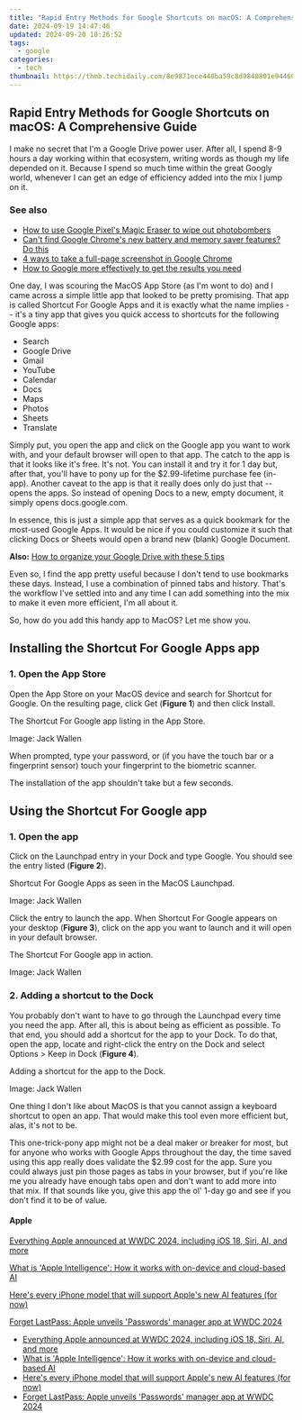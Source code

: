 ```yaml
---
title: "Rapid Entry Methods for Google Shortcuts on macOS: A Comprehensive Guide"
date: 2024-09-19 14:47:46
updated: 2024-09-20 10:26:52
tags:
  - google
categories:
  - tech
thumbnail: https://thmb.techidaily.com/8e9871ece440ba59c8d9840801e94460c09fbc87b2b6db176deafe8f63af7277.jpg
---
```


## Rapid Entry Methods for Google Shortcuts on macOS: A Comprehensive Guide

I make no secret that I'm a Google Drive power user. After all, I spend 8-9 hours a day working within that ecosystem, writing words as though my life depended on it. Because I spend so much time within the great Googly world, whenever I can get an edge of efficiency added into the mix I jump on it.

### See also

* [How to use Google Pixel's Magic Eraser to wipe out photobombers](https://www.zdnet.com/article/how-to-use-magic-eraser-on-the-google-pixel/)
* [Can't find Google Chrome's new battery and memory saver features? Do this](https://www.zdnet.com/article/cant-find-google-chromes-new-battery-and-memory-saver-features-do-this/)
* [4 ways to take a full-page screenshot in Google Chrome](https://www.zdnet.com/article/how-to-take-a-full-page-screenshot-in-google-chrome/)
* [How to Google more effectively to get the results you need](https://www.zdnet.com/article/how-to-use-google-search-more-effectively-to-get-the-results-you-need/)

One day, I was scouring the MacOS App Store (as I'm wont to do) and I came across a simple little app that looked to be pretty promising. That app is called Shortcut For Google Apps and it is exactly what the name implies -- it's a tiny app that gives you quick access to shortcuts for the following Google apps: 

* Search
* Google Drive
* Gmail
* YouTube
* Calendar
* Docs
* Maps
* Photos
* Sheets
* Translate

Simply put, you open the app and click on the Google app you want to work with, and your default browser will open to that app. The catch to the app is that it looks like it's free. It's not. You can install it and try it for 1 day but, after that, you'll have to pony up for the $2.99-lifetime purchase fee (in-app). Another caveat to the app is that it really does only do just that -- opens the apps. So instead of opening Docs to a new, empty document, it simply opens docs.google.com. 

In essence, this is just a simple app that serves as a quick bookmark for the most-used Google Apps. It would be nice if you could customize it such that clicking Docs or Sheets would open a brand new (blank) Google Document. 

**Also:** [How to organize your Google Drive with these 5 tips](https://www.zdnet.com/article/how-to-organize-your-google-drive-with-these-5-tips/)

Even so, I find the app pretty useful because I don't tend to use bookmarks these days. Instead, I use a combination of pinned tabs and history. That's the workflow I've settled into and any time I can add something into the mix to make it even more efficient, I'm all about it.

So, how do you add this handy app to MacOS? Let me show you.

## Installing the Shortcut For Google Apps app  

### 1\. Open the App Store

Open the App Store on your MacOS device and search for Shortcut for Google. On the resulting page, click Get (**Figure 1**) and then click Install. 

The Shortcut For Google app listing in the App Store.

Image: Jack Wallen

When prompted, type your password, or (if you have the touch bar or a fingerprint sensor) touch your fingerprint to the biometric scanner.

The installation of the app shouldn't take but a few seconds.

## Using the Shortcut For Google app

### 1\. Open the app

Click on the Launchpad entry in your Dock and type Google. You should see the entry listed (**Figure 2**).

Shortcut For Google Apps as seen in the MacOS Launchpad.

Image: Jack Wallen

Click the entry to launch the app. When Shortcut For Google appears on your desktop (**Figure 3**), click on the app you want to launch and it will open in your default browser.

The Shortcut For Google app in action.

Image: Jack Wallen

### 2\. Adding a shortcut to the Dock

You probably don't want to have to go through the Launchpad every time you need the app. After all, this is about being as efficient as possible. To that end, you should add a shortcut for the app to your Dock. To do that, open the app, locate and right-click the entry on the Dock and select Options > Keep in Dock (**Figure 4**).

Adding a shortcut for the app to the Dock.

Image: Jack Wallen

One thing I don't like about MacOS is that you cannot assign a keyboard shortcut to open an app. That would make this tool even more efficient but, alas, it's not to be.

This one-trick-pony app might not be a deal maker or breaker for most, but for anyone who works with Google Apps throughout the day, the time saved using this app really does validate the $2.99 cost for the app. Sure you could always just pin those pages as tabs in your browser, but if you're like me you already have enough tabs open and don't want to add more into that mix. If that sounds like you, give this app the ol' 1-day go and see if you don't find it to be of value.

#### Apple

[Everything Apple announced at WWDC 2024, including iOS 18, Siri, AI, and more](https://www.zdnet.com/article/every-new-feature-apple-unveiled-for-iphone-ipad-mac-and-more-this-fall-including-ai/ "Everything Apple announced at WWDC 2024, including iOS 18, Siri, AI, and more")

[What is 'Apple Intelligence': How it works with on-device and cloud-based AI](https://www.zdnet.com/article/what-is-apple-intelligence-everything-to-know-about-ai-features-coming-to-iphones-macs-and-ipads/ "What is 'Apple Intelligence': How it works with on-device and cloud-based AI")

[Here's every iPhone model that will support Apple's new AI features (for now)](https://www.zdnet.com/article/ios-18-1-update-every-iphone-model-that-will-support-apples-new-ai-features-for-now/ "Here's every iPhone model that will support Apple's new AI features (for now)")

[Forget LastPass: Apple unveils 'Passwords' manager app at WWDC 2024](https://www.zdnet.com/article/forget-lastpass-apple-unveils-passwords-manager-app-at-wwdc-2024/ "Forget LastPass: Apple unveils 'Passwords' manager app at WWDC 2024")

* [Everything Apple announced at WWDC 2024, including iOS 18, Siri, AI, and more](https://www.zdnet.com/article/every-new-feature-apple-unveiled-for-iphone-ipad-mac-and-more-this-fall-including-ai/ "Everything Apple announced at WWDC 2024, including iOS 18, Siri, AI, and more")
* [What is 'Apple Intelligence': How it works with on-device and cloud-based AI](https://www.zdnet.com/article/what-is-apple-intelligence-everything-to-know-about-ai-features-coming-to-iphones-macs-and-ipads/ "What is 'Apple Intelligence': How it works with on-device and cloud-based AI")
* [Here's every iPhone model that will support Apple's new AI features (for now)](https://www.zdnet.com/article/ios-18-1-update-every-iphone-model-that-will-support-apples-new-ai-features-for-now/ "Here's every iPhone model that will support Apple's new AI features (for now)")
* [Forget LastPass: Apple unveils 'Passwords' manager app at WWDC 2024](https://www.zdnet.com/article/forget-lastpass-apple-unveils-passwords-manager-app-at-wwdc-2024/ "Forget LastPass: Apple unveils 'Passwords' manager app at WWDC 2024")

<ins class="adsbygoogle"
     style="display:block"
     data-ad-format="autorelaxed"
     data-ad-client="ca-pub-7571918770474297"
     data-ad-slot="1223367746"></ins>



<ins class="adsbygoogle"
     style="display:block"
     data-ad-client="ca-pub-7571918770474297"
     data-ad-slot="8358498916"
     data-ad-format="auto"
     data-full-width-responsive="true"></ins>
